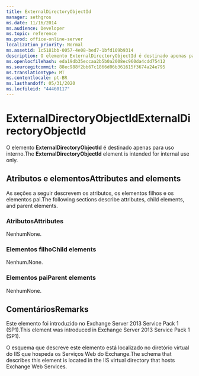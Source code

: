```yaml
---
title: ExternalDirectoryObjectId
manager: sethgros
ms.date: 11/16/2014
ms.audience: Developer
ms.topic: reference
ms.prod: office-online-server
localization_priority: Normal
ms.assetid: 1c5181bb-0057-4e08-bed7-1bfd109b9314
description: O elemento ExternalDirectoryObjectId é destinado apenas para uso interno.
ms.openlocfilehash: eda19db35eccaa2b5b0a2008ec960da4cdd75412
ms.sourcegitcommit: 88ec988f2bb67c1866d06b361615f3674a24e795
ms.translationtype: MT
ms.contentlocale: pt-BR
ms.lasthandoff: 05/31/2020
ms.locfileid: "44460117"
---
```

# <a name="externaldirectoryobjectid"></a><span data-ttu-id="398c8-103">ExternalDirectoryObjectId</span><span class="sxs-lookup"><span data-stu-id="398c8-103">ExternalDirectoryObjectId</span></span>

<span data-ttu-id="398c8-104">O elemento **ExternalDirectoryObjectId** é destinado apenas para uso interno.</span><span class="sxs-lookup"><span data-stu-id="398c8-104">The **ExternalDirectoryObjectId** element is intended for internal use only.</span></span> 

## <a name="attributes-and-elements"></a><span data-ttu-id="398c8-105">Atributos e elementos</span><span class="sxs-lookup"><span data-stu-id="398c8-105">Attributes and elements</span></span>

<span data-ttu-id="398c8-106">As seções a seguir descrevem os atributos, os elementos filhos e os elementos pai.</span><span class="sxs-lookup"><span data-stu-id="398c8-106">The following sections describe attributes, child elements, and parent elements.</span></span>
  
### <a name="attributes"></a><span data-ttu-id="398c8-107">Atributos</span><span class="sxs-lookup"><span data-stu-id="398c8-107">Attributes</span></span>

<span data-ttu-id="398c8-108">Nenhum</span><span class="sxs-lookup"><span data-stu-id="398c8-108">None.</span></span>
  
### <a name="child-elements"></a><span data-ttu-id="398c8-109">Elementos filho</span><span class="sxs-lookup"><span data-stu-id="398c8-109">Child elements</span></span>

<span data-ttu-id="398c8-110">Nenhum.</span><span class="sxs-lookup"><span data-stu-id="398c8-110">None.</span></span>
  
### <a name="parent-elements"></a><span data-ttu-id="398c8-111">Elementos pai</span><span class="sxs-lookup"><span data-stu-id="398c8-111">Parent elements</span></span>

<span data-ttu-id="398c8-112">Nenhum</span><span class="sxs-lookup"><span data-stu-id="398c8-112">None.</span></span>
  
## <a name="remarks"></a><span data-ttu-id="398c8-113">Comentários</span><span class="sxs-lookup"><span data-stu-id="398c8-113">Remarks</span></span>

<span data-ttu-id="398c8-114">Este elemento foi introduzido no Exchange Server 2013 Service Pack 1 (SP1).</span><span class="sxs-lookup"><span data-stu-id="398c8-114">This element was introduced in Exchange Server 2013 Service Pack 1 (SP1).</span></span>
  
<span data-ttu-id="398c8-115">O esquema que descreve este elemento está localizado no diretório virtual do IIS que hospeda os Serviços Web do Exchange.</span><span class="sxs-lookup"><span data-stu-id="398c8-115">The schema that describes this element is located in the IIS virtual directory that hosts Exchange Web Services.</span></span>
  

